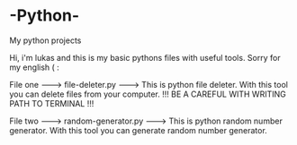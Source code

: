 # -Python-
My python projects

Hi, i'm lukas and this is my basic pythons files with useful tools. Sorry for my english ( :

File one ---> file-deleter.py ---> This is python file deleter. With this tool you can delete files from your computer. !!! BE A CAREFUL WITH WRITING PATH TO TERMINAL !!!    

File two ---> random-generator.py ---> This is python random number generator. With this tool you can generate random number generator.
